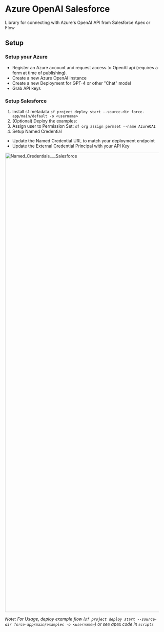 # Azure OpenAI Salesforce

Library for connecting with Azure's OpenAI API from Salesforce Apex or Flow

## Setup

### Setup your Azure

- Register an Azure account and request access to OpenAI api (requires a form at time of publishing).
- Create a new Azure OpenAI instance
- Create a new Deployment for GPT-4 or other "Chat" model
- Grab API keys

### Setup Salesforce

1. Install sf metadata `sf project deploy start --source-dir force-app/main/default -o <username>`
1. (Optional) Deploy the examples:
1. Assign user to Permission Set: `sf org assign permset --name AzureOAI`
1. Setup Named Credential

- Update the Named Credential URL to match your deployment endpoint
- Update the External Credential Principal with your API Key

<img width="1507" alt="Named_Credentials___Salesforce" src="https://github.com/callawaycloud/apex-azure-openai/assets/5217568/ac8ea4c8-2fb8-44ff-ae4e-7f593b6a6a25">

_Note: For Usage, deploy example flow (`sf project deploy start --source-dir force-app/main/examples -o <username>`) or see apex code in `scripts`_
